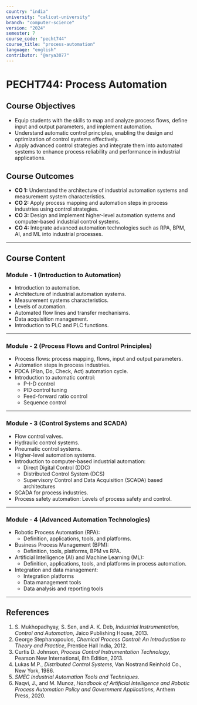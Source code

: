 ```yaml
---
country: "india"
university: "calicut-university"
branch: "computer-science"
version: "2024"
semester: 7
course_code: "pecht744"
course_title: "process-automation"
language: "english"
contributor: "@arya3077"
---
```


# PECHT744: Process Automation

## Course Objectives
* Equip students with the skills to map and analyze process flows, define input and output parameters, and implement automation.
* Understand automatic control principles, enabling the design and optimization of control systems effectively.
* Apply advanced control strategies and integrate them into automated systems to enhance process reliability and performance in industrial applications.

## Course Outcomes
* **CO 1:** Understand the architecture of industrial automation systems and measurement system characteristics.  
* **CO 2:** Apply process mapping and automation steps in process industries using control strategies.  
* **CO 3:** Design and implement higher-level automation systems and computer-based industrial control systems.  
* **CO 4:** Integrate advanced automation technologies such as RPA, BPM, AI, and ML into industrial processes.
---  

## Course Content

### Module - 1 (Introduction to Automation)
* Introduction to automation.
* Architecture of industrial automation systems.
* Measurement systems characteristics.
* Levels of automation.
* Automated flow lines and transfer mechanisms.
* Data acquisition management.
* Introduction to PLC and PLC functions.
---

### Module - 2 (Process Flows and Control Principles)
* Process flows: process mapping, flows, input and output parameters.
* Automation steps in process industries.
* PDCA (Plan, Do, Check, Act) automation cycle.
* Introduction to automatic control:
  - P-I-D control
  - PID control tuning
  - Feed-forward ratio control
  - Sequence control
---

### Module - 3 (Control Systems and SCADA)
* Flow control valves.
* Hydraulic control systems.
* Pneumatic control systems.
* Higher-level automation systems.
* Introduction to computer-based industrial automation:
  - Direct Digital Control (DDC)
  - Distributed Control System (DCS)
  - Supervisory Control and Data Acquisition (SCADA) based architectures
* SCADA for process industries.
* Process safety automation: Levels of process safety and control.
---

### Module - 4 (Advanced Automation Technologies)
* Robotic Process Automation (RPA):
  - Definition, applications, tools, and platforms.
* Business Process Management (BPM):
  - Definition, tools, platforms, BPM vs RPA.
* Artificial Intelligence (AI) and Machine Learning (ML):
  - Definition, applications, tools, and platforms in process automation.
* Integration and data management:
  - Integration platforms
  - Data management tools
  - Data analysis and reporting tools
---

## References
1. S. Mukhopadhyay, S. Sen, and A. K. Deb, *Industrial Instrumentation, Control and Automation*, Jaico Publishing House, 2013.  
2. George Stephanopoulos, *Chemical Process Control: An Introduction to Theory and Practice*, Prentice Hall India, 2012.  
3. Curtis D. Johnson, *Process Control Instrumentation Technology*, Pearson New International, 8th Edition, 2013.  
4. Lukas M.P., *Distributed Control Systems*, Van Nostrand Reinhold Co., New York, 1986.  
5. *SMEC Industrial Automation Tools and Techniques*.  
6. Naqvi, J., and M. Munoz, *Handbook of Artificial Intelligence and Robotic Process Automation Policy and Government Applications*, Anthem Press, 2020.  
